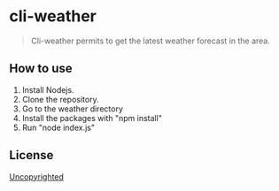 # cli-weather

> Cli-weather permits to get the latest weather forecast in the area.

## How to use

1. Install Nodejs.
1. Clone the repository.
1. Go to the weather directory
1. Install the packages with "npm install"
1. Run "node index.js"

## License
[Uncopyrighted](http://zenhabits.net/uncopyright/)